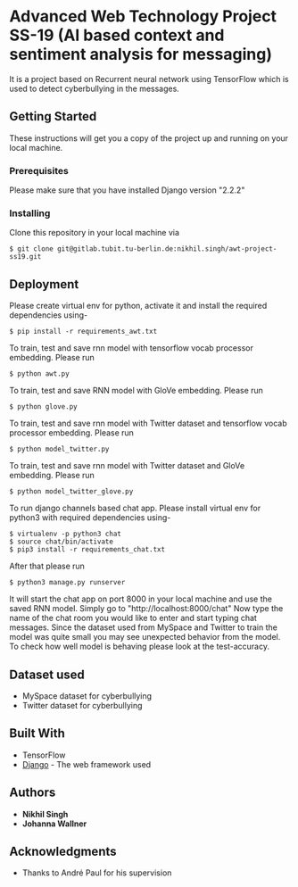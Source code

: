 # Advanced Web Technology Project SS-19 (AI based context and sentiment analysis for messaging)

It is a project based on Recurrent neural network using TensorFlow which is used to detect cyberbullying in the messages. 

## Getting Started

These instructions will get you a copy of the project up and running on your local machine.

### Prerequisites

Please make sure that you have installed Django version "2.2.2"


### Installing

Clone this repository in your local machine via
```
$ git clone git@gitlab.tubit.tu-berlin.de:nikhil.singh/awt-project-ss19.git
```

## Deployment

Please create virtual env for python, activate it and install the required 
dependencies using- 
```
$ pip install -r requirements_awt.txt
```

To train, test and save rnn model with tensorflow vocab processor embedding. 
Please run
```
$ python awt.py
```
To train, test and save RNN model with GloVe embedding. Please run
```
$ python glove.py
```
To train, test and save rnn model with Twitter dataset and tensorflow vocab processor 
embedding. Please run
```
$ python model_twitter.py
```
To train, test and save rnn model with Twitter dataset and GloVe embedding. 
Please run
```
$ python model_twitter_glove.py
```

To run django channels based chat app. Please install virtual env for python3 
with required dependencies using-
```
$ virtualenv -p python3 chat
$ source chat/bin/activate
$ pip3 install -r requirements_chat.txt
```

After that please run
```
$ python3 manage.py runserver
```
It will start the chat app on port 8000 in your local machine and use the saved 
RNN model. Simply go to "http://localhost:8000/chat" Now type the name of the 
chat room you would like to enter and start typing chat messages. Since the 
dataset used from MySpace and Twitter to train the model was quite small you may see 
unexpected behavior from the model. To check how well model is behaving please 
look at the test-accuracy.

## Dataset used
* MySpace dataset for cyberbullying
* Twitter dataset for cyberbullying

## Built With
* TensorFlow
* [Django](https://www.djangoproject.com/) - The web framework used


## Authors
* **Nikhil Singh**
* **Johanna Wallner**


## Acknowledgments

* Thanks to André Paul for his supervision